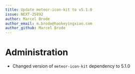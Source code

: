 ```yaml
---
title: Update meteor-icon-kit to v5.1.0
issue: NEXT-25892
author: Marcel Brode
author_email: m.brode@haokeyingxiao.com
author_github: Marcel Brode
---
```

# Administration
* Changed version of `meteor-icon-kit` dependency to 5.1.0
